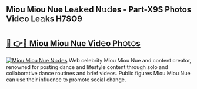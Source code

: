 ## Miou Miou Nue Le𝚊k𝚎d N𝚞𝚍es - Part-X9S Photos Vid𝚎o Le𝚊ks H7SO9

# <h2><a href="http://fb9a7n9.evod.top/?m=Miou+Miou+Nue">🔗 👉🔴 Miou Miou Nue Vid𝚎o Ph𝚘t𝚘s</a></h2>

[![Miou Miou Nue N𝚞d𝚎s](https://i.imgur.com/8V9OHl7.gif)](http://fb9a7n9.evod.top/?m=Miou+Miou+Nue)
Web celebrity Miou Miou Nue and content creator, renowned for posting dance and lifestyle content through solo and collaborative dance routines and brief videos. Public figures Miou Miou Nue can use their influence to promote social change. 

